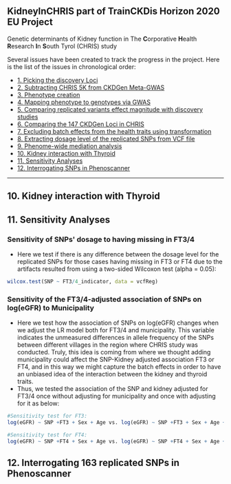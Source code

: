 ## KidneyInCHRIS part of TrainCKDis Horizon 2020 EU Project
Genetic determinants of Kidney function in The **C**orporative **H**ealth **R**esearch **I**n **S**outh Tyrol (CHRIS) study

Several issues have been created to track the progress in the project. Here is the list of the issues in chronological order:

* [1. Picking the discovery Loci](#)
* [2. Subtracting CHRIS 5K from CKDGen Meta-GWAS](#)
* [3. Phenotype creation](#)
* [4. Mapping phenotype to genotypes via GWAS](#)
* [5. Comparing replicated variants effect magnitude with discovery studies](#)
* [6. Comparing the 147 CKDGen Loci in CHRIS](#)
* [7. Excluding batch effects from the health traits using transformation](#)
* [8. Extracting dosage level of the replicated SNPs from VCF file](#)
* [9. Phenome-wide mediation analysis](#)
* [10. Kidney interaction with Thyroid](#10.kidney-interaction-with-thyroid)
* [11. Sensitivity Analyses](#11.sensitivity-analyses)
* [12. Interrogating SNPs in Phenoscanner](#12.interrogating-snps-in-phenoscanner)
___________________________________________________________________________________________________________




## 10. Kidney interaction with Thyroid



## 11. Sensitivity Analyses
### Sensitivity of SNPs' dosage to having missing in FT3/4
- Here we test if there is any difference between the dosage level for the replicated SNPs for those cases having missing in FT3 or FT4 due to the artifacts resulted from using a two-sided Wilcoxon test (alpha = 0.05):
```R
wilcox.test(SNP ~ FT3/4_indicator, data = vcfReg)
```
### Sensitivity of the FT3/4-adjusted association of SNPs on log(eGFR) to Municipality
- Here we test how the association of SNPs on log(eGFR) changes when we adjust the LR model both for FT3/4 and municipality. This variable indicates the unmeasured differences in allele frequency of the SNPs between different villages in the region where CHRIS study was conducted. Truly, this idea is coming from where we thought adding municipality could affect the SNP-Kidney adjusted association FT3 or FT4, and in this way we might capture the batch effects in order to have an unbiased idea of the interaction between the kidney and thyroid traits.
- Thus, we tested the association of the SNP and kidney adjusted for FT3/4 once without adjusting for municipality and once with adjusting for it as below:
```R
#Sensitivity test for FT3:
log(eGFR) ~ SNP +FT3 + Sex + Age vs. log(eGFR) ~ SNP +FT3 + Sex + Age + Municipality

#Sensitivity test for FT4:
log(eGFR) ~ SNP +FT4 + Sex + Age vs. log(eGFR) ~ SNP +FT4 + Sex + Age + Municipality
```

## 12. Interrogating 163 replicated SNPs in Phenoscanner

